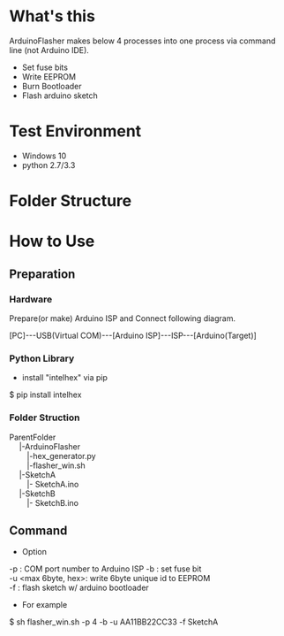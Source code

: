 # What's this

ArduinoFlasher makes below 4 processes into one process via command line (not Arduino IDE).

- Set fuse bits
- Write EEPROM
- Burn Bootloader
- Flash arduino sketch


# Test Environment
- Windows 10
- python 2.7/3.3

# Folder Structure


# How to Use

## Preparation

### Hardware
Prepare(or make) Arduino ISP and Connect following diagram.

[PC]---USB(Virtual COM)---[Arduino ISP]---ISP---[Arduino(Target)]

### Python Library
- install "intelhex" via pip

$ pip install intelhex

### Folder Struction

ParentFolder<br>
&emsp; |-ArduinoFlasher<br>
&emsp;&emsp; |-hex_generator.py<br>
&emsp;&emsp;  |-flasher_win.sh<br>
&emsp; |-SketchA<br>
&emsp;&emsp;  |- SketchA.ino<br>
&emsp; |-SketchB<br>
&emsp;&emsp;  |- SketchB.ino<br>

## Command
- Option

-p : COM port number to Arduino ISP
-b : set fuse bit<br>
-u <max 6byte, hex>: write 6byte unique id to EEPROM<br>
-f <sketch name>: flash sketch w/ arduino bootloader<br>

- For example

$ sh flasher_win.sh -p 4 -b -u AA11BB22CC33 -f SketchA
